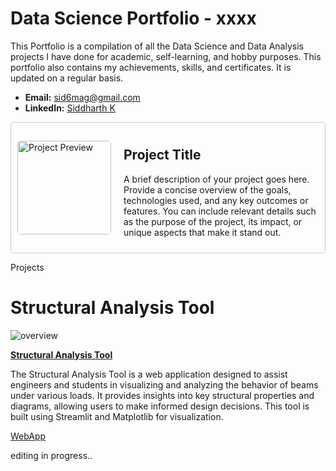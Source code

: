 # Data Science Portfolio - xxxx

This Portfolio is a compilation of all the Data Science and Data Analysis projects I have done for academic, self-learning, and hobby purposes. This portfolio also contains my achievements, skills, and certificates. It is updated on a regular basis.

- **Email:** sid6mag@gmail.com
- **LinkedIn:** [Siddharth K](https://www.linkedin.com/in/sidk17/)

<div style="display: flex; align-items: center; border: 1px solid #ccc; padding: 10px; border-radius: 5px;">
  <img src="https://github.com/zenvall/Structural-Analysis-Tools-Web-application-/blob/main/structool-1.png" alt="Project Preview" width="150" height="150" style="margin-right: 20px; border-radius: 5px;">
  <div>
    <h2>Project Title</h2>
    <p>A brief description of your project goes here. Provide a concise overview of the goals, technologies used, and any key outcomes or features. You can include relevant details such as the purpose of the project, its impact, or unique aspects that make it stand out.</p>
  </div>
</div>


Projects
# Structural Analysis Tool

![overview](https://github.com/zenvall/Structural-Analysis-Tools-Web-application-/blob/main/structool-1.png)

**[Structural Analysis Tool](https://github.com/zenvall/Structural-Analysis-Tools-Web-application-/tree/main)**

The Structural Analysis Tool is a web application designed to assist engineers and students in visualizing and analyzing the behavior of beams under various loads. It provides insights into key structural properties and diagrams, allowing users to make informed design decisions. This tool is built using Streamlit and Matplotlib for visualization.

[WebApp](https://structuralanalysistool.streamlit.app/)

editing in progress..
